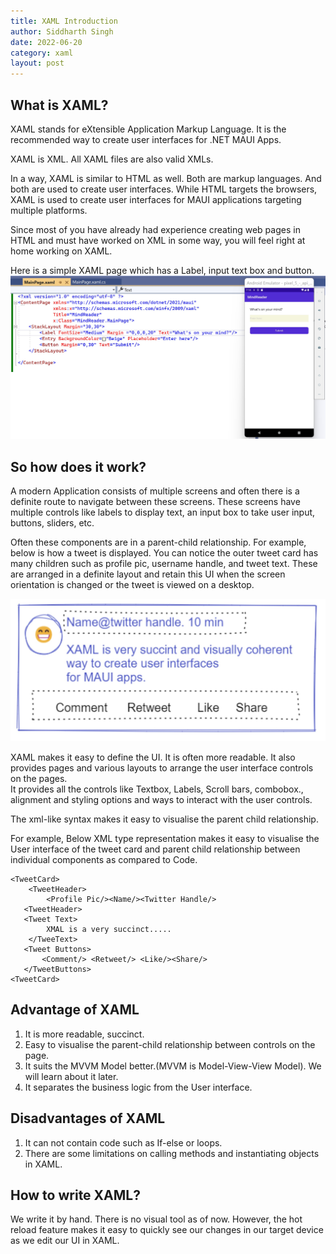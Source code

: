 ```yaml
---
title: XAML Introduction
author: Siddharth Singh
date: 2022-06-20
category: xaml
layout: post
---
```


## What is XAML?
XAML stands for eXtensible Application Markup Language.
It is the recommended way to create user interfaces for .NET MAUI Apps. 

XAML is XML. All XAML files are also valid XMLs.

In a way, XAML is similar to HTML as well. Both are markup languages. And both are used to create user interfaces. While HTML targets the browsers, XAML is used to create user interfaces for MAUI applications targeting multiple platforms.

Since most of you have already had experience creating web pages in HTML and must have worked on XML in some way, you will feel right at home working on XAML.

Here is a simple XAML page which has a Label, input text box and button.
![Simple XAML Page](https://github.com/siddharthsingh89/maui-recipes/blob/main/_posts/chapter-01-xaml/basic_xaml.jpg?raw=true "Simple Xaml Page")


## So how does it work?

A modern Application consists of multiple screens and often there is a definite route to navigate between these screens. These screens have multiple controls like labels to display text,  an input box to take user input, buttons, sliders, etc.

Often these components are in a parent-child relationship. For example, below is how a tweet is displayed. You can notice the outer tweet card has many children such as profile pic, username handle, and tweet text. These are arranged in a definite layout and retain this UI when the screen orientation is changed or the tweet is viewed on a desktop.

![Tweet card](https://github.com/siddharthsingh89/maui-recipes/blob/main/_posts/chapter-01-xaml/parent_child.jpg?raw=true "A Tweet Card UI")


XAML makes it easy to define the UI. It is often more readable.
It also provides pages and various layouts to arrange the user interface controls on the pages.  
It provides all the controls like Textbox, Labels, Scroll bars, combobox., alignment and styling options and ways to interact with the user controls.

The xml-like syntax makes it easy to visualise the parent child relationship.

For example, Below XML type representation makes it easy to visualise the User interface of the tweet card and parent child relationship between individual components as compared to Code.
```
<TweetCard>
	<TweetHeader>
		<Profile Pic/><Name/><Twitter Handle/>
   <TweetHeader>
   <Tweet Text> 
        XMAL is a very succinct.....
    </TweeText>
   <Tweet Buttons>
       <Comment/> <Retweet/> <Like/><Share/>
   </TweetButtons>
<TweetCard>
```

## Advantage of XAML 
1. It is more readable, succinct.
2. Easy to visualise the parent-child relationship between controls on the page.
3. It suits the MVVM Model better.(MVVM is Model-View-View Model).  We will learn about it later.
4. It separates the business logic from the User interface.


## Disadvantages of XAML
1. It can not contain code such as If-else or loops. 
2. There are some limitations on calling methods and instantiating objects in XAML.


## How to write XAML?
We write it by hand. There is no visual tool as of now. However, the hot reload feature makes it easy to quickly see our changes in our target device as we edit our UI in XAML.
